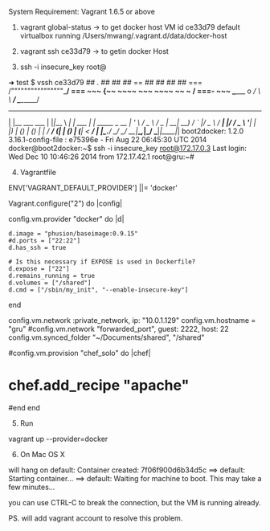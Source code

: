 System Requirement: Vagrant 1.6.5 or above



1. vagrant global-status -> to get docker host VM id
ce33d79  default     virtualbox running   /Users/mwang/.vagrant.d/data/docker-host

2. vagrant ssh ce33d79 -> to getin docker Host 

3. ssh -i insecure_key root@<IP>

➜  test $ vssh ce33d79
                        ##        .
                  ## ## ##       ==
               ## ## ## ##      ===
           /""""""""""""""""\___/ ===
      ~~~ {~~ ~~~~ ~~~ ~~~~ ~~ ~ /  ===- ~~~
           \______ o          __/
             \    \        __/
              \____\______/
 _                 _   ____     _            _
| |__   ___   ___ | |_|___ \ __| | ___   ___| | _____ _ __
| '_ \ / _ \ / _ \| __| __) / _` |/ _ \ / __| |/ / _ \ '__|
| |_) | (_) | (_) | |_ / __/ (_| | (_) | (__|   <  __/ |
|_.__/ \___/ \___/ \__|_____\__,_|\___/ \___|_|\_\___|_|
boot2docker: 1.2.0
             3.16.1-config-file : e75396e - Fri Aug 22 06:45:30 UTC 2014
docker@boot2docker:~$ ssh -i insecure_key root@172.17.0.3
Last login: Wed Dec 10 10:46:26 2014 from 172.17.42.1
root@gru:~#

4. Vagrantfile

ENV['VAGRANT_DEFAULT_PROVIDER'] ||= 'docker'

Vagrant.configure("2") do |config|

  config.vm.provider "docker" do |d|

    d.image = "phusion/baseimage:0.9.15"
    #d.ports = ["22:22"]
    d.has_ssh = true

    # Is this necessary if EXPOSE is used in Dockerfile?
    d.expose = ["22"]
    d.remains_running = true
    d.volumes = ["/shared"]
    d.cmd = ["/sbin/my_init", "--enable-insecure-key"]

  end

  config.vm.network :private_network, ip: "10.0.1.129"
  config.vm.hostname = "gru"
  #config.vm.network "forwarded_port", guest: 2222, host: 22
  config.vm.synced_folder "~/Documents/shared", "/shared"

  #config.vm.provision "chef_solo" do |chef|
  #  chef.add_recipe "apache"
  #end
end

5. Run

vagrant up --provider=docker

6. On Mac OS X

will hang on     default: Container created: 7f06f900d6b34d5c
==> default: Starting container...
==> default: Waiting for machine to boot. This may take a few minutes...

you can use CTRL-C to break the connection, but the VM is running already.

PS. will add vagrant account to resolve this problem.


